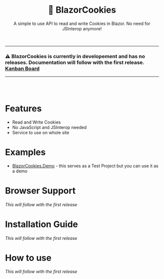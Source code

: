 <div align=center>
  <h1>🍪 BlazorCookies</h1>
  A simple to use API to read and write Cookies in Blazor. No need for JSInterop anymore!
</div>
<br />
<br />

---

### ⚠️ BlazorCookies is currently in developement and has no releases. Documentation will follow with the first release. [Kanban Board](https://github.com/speyck/blazor-cookies/projects/1)
---
<br />
<br />

# Features
- Read and Write Cookies
- No JavaScript and JSInterop needed
- Service to use on whole site

# Examples
- [BlazorCookies.Demo](https://github.com/speyck/blazor-cookies/edit/main/BlazorCookies.Demo) - this serves as a Test Project but you can use it as a demo

# Browser Support
###### This will follow with the first release

# Installation Guide 
###### This will follow with the first release

# How to use
###### This will follow with the first release
